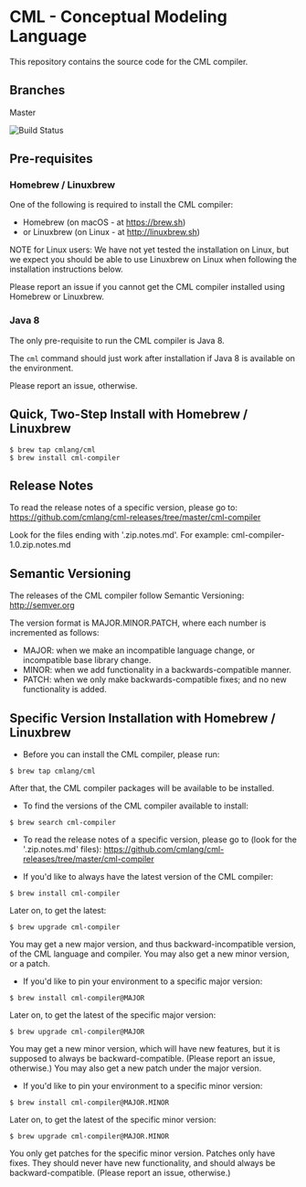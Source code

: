 # CML - Conceptual Modeling Language

This repository contains the source code for the CML compiler.

## Branches

Master

![Build Status](https://travis-ci.org/cmlang/cml-compiler.svg?branch=master)

## Pre-requisites

### Homebrew / Linuxbrew

One of the following is required to install the CML compiler:
- Homebrew (on macOS - at https://brew.sh)
- or Linuxbrew (on Linux - at http://linuxbrew.sh)

NOTE for Linux users: We have not yet tested the installation on Linux,
but we expect you should be able to use Linuxbrew on Linux
when following the installation instructions below.

Please report an issue if you cannot get the CML compiler installed using Homebrew or Linuxbrew.

### Java 8

The only pre-requisite to run the CML compiler is Java 8.

The `cml` command should just work after installation if Java 8 is available on the environment.

Please report an issue, otherwise.

## Quick, Two-Step Install with Homebrew / Linuxbrew

```
$ brew tap cmlang/cml
$ brew install cml-compiler
```

## Release Notes

To read the release notes of a specific version, please go to: https://github.com/cmlang/cml-releases/tree/master/cml-compiler

Look for the files ending with '.zip.notes.md'. For example: cml-compiler-1.0.zip.notes.md

## Semantic Versioning

The releases of the CML compiler follow Semantic Versioning: http://semver.org

The version format is MAJOR.MINOR.PATCH, where each number is incremented as follows:
- MAJOR: when we make an incompatible language change, or incompatible base library change.
- MINOR: when we add functionality in a backwards-compatible manner.
- PATCH: when we only make backwards-compatible fixes; and no new functionality is added.

## Specific Version Installation with Homebrew / Linuxbrew

- Before you can install the CML compiler, please run:

```
$ brew tap cmlang/cml
```

After that, the CML compiler packages will be available to be installed.

- To find the versions of the CML compiler available to install:

```
$ brew search cml-compiler
```

- To read the release notes of a specific version, please go to (look for the '.zip.notes.md' files): https://github.com/cmlang/cml-releases/tree/master/cml-compiler

- If you'd like to always have the latest version of the CML compiler:

```
$ brew install cml-compiler
```

Later on, to get the latest:

```
$ brew upgrade cml-compiler
```

You may get a new major version,
and thus backward-incompatible version,
of the CML language and compiler.
You may also get a new minor version, or a patch.

- If you'd like to pin your environment to a specific major version:

```
$ brew install cml-compiler@MAJOR
```

Later on, to get the latest of the specific major version:

```
$ brew upgrade cml-compiler@MAJOR
```

You may get a new minor version,
which will have new features,
but it is supposed to always be backward-compatible.
(Please report an issue, otherwise.)
You may also get a new patch under the major version.

- If you'd like to pin your environment to a specific minor version:

```
$ brew install cml-compiler@MAJOR.MINOR
```

Later on, to get the latest of the specific minor version:

```
$ brew upgrade cml-compiler@MAJOR.MINOR
```

You only get patches for the specific minor version.
Patches only have fixes.
They should never have new functionality,
and should always be backward-compatible.
(Please report an issue, otherwise.)
